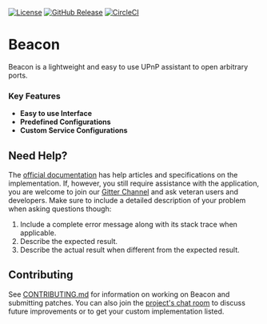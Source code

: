 [![License](https://img.shields.io/github/license/dotStart/Beacon.svg?style=flat-square)](https://www.apache.org/licenses/LICENSE-2.0.txt)
[![GitHub Release](https://img.shields.io/github/release/dotStart/Beacon.svg?style=flat-square)](https://github.com/dotStart/Beacon/releases)
[![CircleCI](https://img.shields.io/circleci/project/github/dotStart/Beacon.svg?style=flat-square)](https://circleci.com/gh/dotStart/Beacon)

# Beacon

Beacon is a lightweight and easy to use UPnP assistant to open arbitrary ports.

### Key Features

* **Easy to use Interface**
* **Predefined Configurations**
* **Custom Service Configurations**

## Need Help?

The [official documentation][wiki] has help articles and specifications on the implementation. If, however, you still
require assistance with the application, you are welcome to join our [Gitter Channel][gitter] and ask veteran users and
developers. Make sure to include a detailed description of your problem when asking questions though:

1. Include a complete error message along with its stack trace when applicable.
2. Describe the expected result.
3. Describe the actual result when different from the expected result.

[wiki]: https://github.com/dotStart/Beacon/wiki

## Contributing

See [CONTRIBUTING.md](CONTRIBUTING.md) for information on working on Beacon and submitting patches. You can also join
the [project's chat room][gitter] to discuss future improvements or to get your custom implementation listed.

[gitter]: https://gitter.im/dotStart/Beacon

